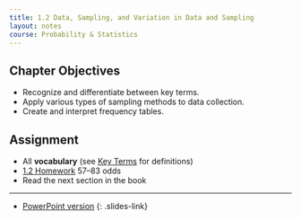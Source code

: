 ```yaml
---
title: 1.2 Data, Sampling, and Variation in Data and Sampling
layout: notes
course: Probability & Statistics
---
```


## Chapter Objectives

- Recognize and differentiate between key terms.
- Apply various types of sampling methods to data collection.
- Create and interpret frequency tables.

## Assignment

- All **vocabulary** (see [Key Terms](https://openstax.org/books/statistics/pages/1-key-terms) for definitions)
- [1.2 Homework](https://openstax.org/books/statistics/pages/1-homework#fs-idm36629824) 57–83 odds
- Read the next section in the book

---

- [PowerPoint version](./ppt/1-2-data-sampling-and-variation-in-data-and-sampling.pptx)
{: .slides-link}

